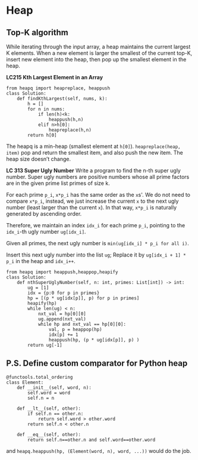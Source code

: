 Heap
===

Top-K algorithm
---

While iterating through the input array, a heap maintains the current largest K elements. 
When a new element is larger the smallest of the current top-K, insert new element into the heap, then pop up the smallest element in the heap.

**LC215  Kth Largest Element in an Array**
```
from heapq import heapreplace, heappush
class Solution:
    def findKthLargest(self, nums, k):
        h = []
        for n in nums:
            if len(h)<k:
                heappush(h,n)
            elif n>h[0]:
                heapreplace(h,n)
        return h[0]
```

The heapq is a min-heap (smallest element at `h[0]`). `heapreplace(heap, item)` pop and return the smallest item, and also push the new item. The heap size doesn’t change.

**LC 313 Super Ugly Number**
Write a program to find the n-th super ugly number.
Super ugly numbers are positive numbers whose all prime factors are in the given prime list primes of size k.

For each prime `p_i`, `x*p_i` has the same order as the `x`s'. We do not need to compare `x*p_i`, instead, we just increase the current `x` to the next ugly number (least larger than the current `x`). In that way, `x*p_i` is naturally generated by ascending order.

Therefore, we maintain an index `idx_i` for each prime `p_i`, pointing to the `idx_i`-th ugly number `ug[idx_i]`.

Given all primes, the next ugly number is `min(ug[idx_i] * p_i for all i)`. 

Insert this next ugly number into the list `ug`; Replace it by `ug[idx_i + 1] * p_i` in the heap and `idx_i++`.

```
from heapq import heappush,heappop,heapify
class Solution:
    def nthSuperUglyNumber(self, n: int, primes: List[int]) -> int:
        ug = [1]
        idx = {p:0 for p in primes}
        hp = [(p * ug[idx[p]], p) for p in primes]
        heapify(hp)
        while len(ug) < n:
            nxt_val = hp[0][0]
            ug.append(nxt_val)
            while hp and nxt_val == hp[0][0]:
                val, p = heappop(hp)
                idx[p] += 1
                heappush(hp, (p * ug[idx[p]], p) )
        return ug[-1]
```

P.S. Define custom comparator for Python heap
---
```
@functools.total_ordering
class Element:
    def __init__(self, word, n):
        self.word = word
        self.n = n
    
    def __lt__(self, other):
        if self.n == other.n:
            return self.word > other.word
        return self.n < other.n
    
    def __eq__(self, other):
        return self.n==other.n and self.word==other.word
```
and `heapq.heappush(hp, (Element(word, n), word, ...))` would do the job.
